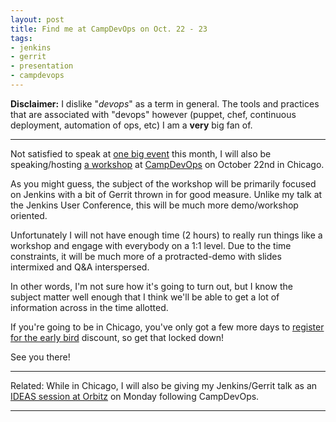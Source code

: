 ```yaml
---
layout: post
title: Find me at CampDevOps on Oct. 22 - 23
tags:
- jenkins
- gerrit
- presentation
- campdevops
---
```


**Disclaimer:** I dislike "*devops*" as a term in general. The tools and
practices that are associated with "devops" however (puppet, chef, continuous
deployment, automation of ops, etc) I am a **very** big fan of.

----

Not satisfied to speak at [one big
event](/2011/09/27/gerrit-jenkins-user-conference.html) this month, I will also be
speaking/hosting [a workshop](http://campdevops.com/speakers#tyler-croy) at [CampDevOps](http://campdevops.com/sessions) on
October 22nd in Chicago.


As you might guess, the subject of the workshop will be primarily focused on
Jenkins with a bit of Gerrit thrown in for good measure. Unlike my talk at the
Jenkins User Conference, this will be much more demo/workshop oriented.

Unfortunately I will not have enough time (2 hours) to really run things like a
workshop and engage with everybody on a 1:1 level. Due to the time constraints,
it will be much more of a protracted-demo with slides intermixed and Q&A
interspersed.

In other words, I'm not sure how it's going to turn out, but I know the subject
matter well enough that I think we'll be able to get a lot of information
across in the time allotted.


If you're going to be in Chicago, you've only got a few more days to [register
for the early bird](http://www.eventbrite.com/event/2061143937) discount, so
get that locked down!


See you there!

----

Related: While in Chicago, I will also be giving my Jenkins/Gerrit talk as an
[IDEAS session at Orbitz](http://www.meetup.com/orbitzideas/) on Monday
following CampDevOps.

----
